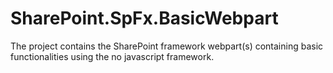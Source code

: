 # SharePoint.SpFx.BasicWebpart
The project contains the SharePoint framework webpart(s) containing basic functionalities using the no javascript framework.